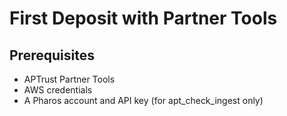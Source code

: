 # First Deposit with Partner Tools

## Prerequisites

* APTrust Partner Tools
* AWS credentials
* A Pharos account and API key (for apt_check_ingest only)
